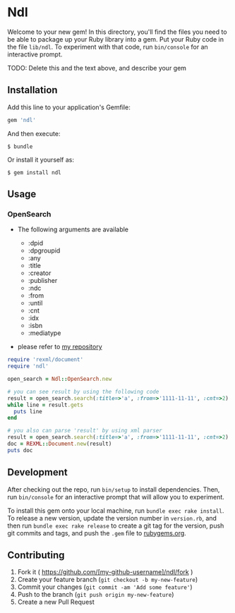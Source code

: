 # Ndl

Welcome to your new gem! In this directory, you'll find the files you need to be able to package up your Ruby library into a gem. Put your Ruby code in the file `lib/ndl`. To experiment with that code, run `bin/console` for an interactive prompt.

TODO: Delete this and the text above, and describe your gem

## Installation

Add this line to your application's Gemfile:

```ruby
gem 'ndl'
```

And then execute:

    $ bundle

Or install it yourself as:

    $ gem install ndl

## Usage

### OpenSearch

* The following arguments are available
  - :dpid
  - :dpgroupid
  - :any
  - :title
  - :creator
  - :publisher
  - :ndc
  - :from
  - :until
  - :cnt
  - :idx
  - :isbn
  - :mediatype

* please refer to [my repository](https://github.com/himkt/opensearch)

```ruby
require 'rexml/document'
require 'ndl'

open_search = Ndl::OpenSearch.new

# you can see result by using the following code
result = open_search.search(:title=>'a', :from=>'1111-11-11', :cnt=>2)
while line = result.gets
  puts line
end

# you also can parse 'result' by using xml parser
result = open_search.search(:title=>'a', :from=>'1111-11-11', :cnt=>2)
doc = REXML::Document.new(result)
puts doc
```

## Development

After checking out the repo, run `bin/setup` to install dependencies. Then, run `bin/console` for an interactive prompt that will allow you to experiment.

To install this gem onto your local machine, run `bundle exec rake install`. To release a new version, update the version number in `version.rb`, and then run `bundle exec rake release` to create a git tag for the version, push git commits and tags, and push the `.gem` file to [rubygems.org](https://rubygems.org).

## Contributing

1. Fork it ( https://github.com/[my-github-username]/ndl/fork )
2. Create your feature branch (`git checkout -b my-new-feature`)
3. Commit your changes (`git commit -am 'Add some feature'`)
4. Push to the branch (`git push origin my-new-feature`)
5. Create a new Pull Request
